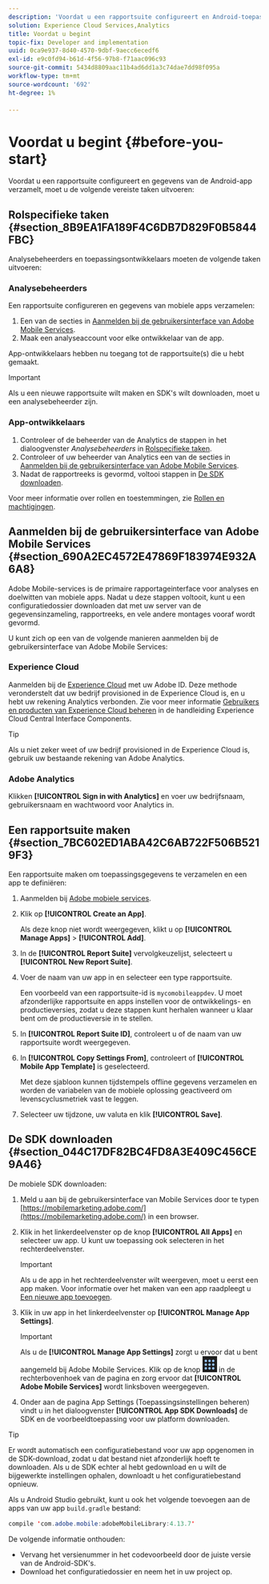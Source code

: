 ```yaml
---
description: 'Voordat u een rapportsuite configureert en Android-toepassingsgegevens verzamelt, moet u de volgende vereiste taken uitvoeren '
solution: Experience Cloud Services,Analytics
title: Voordat u begint
topic-fix: Developer and implementation
uuid: 0ca9e937-8d40-4570-9dbf-9aecc6ecedf6
exl-id: e9c0fd94-b61d-4f56-97b8-f71aac096c93
source-git-commit: 5434d8809aac11b4ad6dd1a3c74dae7dd98f095a
workflow-type: tm+mt
source-wordcount: '692'
ht-degree: 1%

---
```


# Voordat u begint {#before-you-start}

Voordat u een rapportsuite configureert en gegevens van de Android-app verzamelt, moet u de volgende vereiste taken uitvoeren:

## Rolspecifieke taken {#section_8B9EA1FA189F4C6DB7D829F0B5844FBC}

Analysebeheerders en toepassingsontwikkelaars moeten de volgende taken uitvoeren:

### Analysebeheerders

Een rapportsuite configureren en gegevens van mobiele apps verzamelen:

1. Een van de secties in [Aanmelden bij de gebruikersinterface van Adobe Mobile Services](../getting-started/requirements.md#section_690A2EC4572E47869F183974E932A6A8).
1. Maak een analyseaccount voor elke ontwikkelaar van de app.

App-ontwikkelaars hebben nu toegang tot de rapportsuite(s) die u hebt gemaakt.

>[!IMPORTANT]
>
>Als u een nieuwe rapportsuite wilt maken en SDK&#39;s wilt downloaden, moet u een analysebeheerder zijn.

### App-ontwikkelaars

1. Controleer of de beheerder van de Analytics de stappen in het dialoogvenster *Analysebeheerders* in [Rolspecifieke taken](../getting-started/requirements.md#section_8B9EA1FA189F4C6DB7D829F0B5844FBC).
1. Controleer of uw beheerder van Analytics een van de secties in [Aanmelden bij de gebruikersinterface van Adobe Mobile Services](../getting-started/requirements.md#section_690A2EC4572E47869F183974E932A6A8).
1. Nadat de rapportreeks is gevormd, voltooi stappen in [De SDK downloaden](../getting-started/requirements.md#section_044C17DF82BC4FD8A3E409C456CE9A46).

Voor meer informatie over rollen en toestemmingen, zie [Rollen en machtigingen](/help/using/gs/c-mob-roles-and-permissions.md).

## Aanmelden bij de gebruikersinterface van Adobe Mobile Services {#section_690A2EC4572E47869F183974E932A6A8}

Adobe Mobile-services is de primaire rapportageinterface voor analyses en doelwitten van mobiele apps. Nadat u deze stappen voltooit, kunt u een configuratiedossier downloaden dat met uw server van de gegevensinzameling, rapportreeks, en vele andere montages vooraf wordt gevormd.

U kunt zich op een van de volgende manieren aanmelden bij de gebruikersinterface van Adobe Mobile Services:

### Experience Cloud

Aanmelden bij de [Experience Cloud](https://experiencecloud.adobe.com) met uw Adobe ID. Deze methode veronderstelt dat uw bedrijf provisioned in de Experience Cloud is, en u hebt uw rekening Analytics verbonden. Zie voor meer informatie [Gebruikers en producten van Experience Cloud beheren](https://experienceleague.adobe.com/docs/core-services/interface/administration/admin-getting-started.html) in de handleiding Experience Cloud Central Interface Components.

>[!TIP]
>
>Als u niet zeker weet of uw bedrijf provisioned in de Experience Cloud is, gebruik uw bestaande rekening van Adobe Analytics.

### Adobe Analytics

Klikken **[!UICONTROL Sign in with Analytics]** en voer uw bedrijfsnaam, gebruikersnaam en wachtwoord voor Analytics in.

## Een rapportsuite maken {#section_7BC602ED1ABA42C6AB722F506B5219F3}

Een rapportsuite maken om toepassingsgegevens te verzamelen en een app te definiëren:

1. Aanmelden bij [Adobe mobiele services](https://mobilemarketing.adobe.com).
1. Klik op **[!UICONTROL Create an App]**.

   Als deze knop niet wordt weergegeven, klikt u op **[!UICONTROL Manage Apps]** > **[!UICONTROL Add]**.

1. In de **[!UICONTROL Report Suite]** vervolgkeuzelijst, selecteert u **[!UICONTROL New Report Suite]**.

1. Voer de naam van uw app in en selecteer een type rapportsuite.

   Een voorbeeld van een rapportsuite-id is `mycomobileappdev`. U moet afzonderlijke rapportsuite en apps instellen voor de ontwikkelings- en productieversies, zodat u deze stappen kunt herhalen wanneer u klaar bent om de productieversie in te stellen.
1. In **[!UICONTROL Report Suite ID]**, controleert u of de naam van uw rapportsuite wordt weergegeven.
1. In **[!UICONTROL Copy Settings From]**, controleert of **[!UICONTROL Mobile App Template]** is geselecteerd.

   Met deze sjabloon kunnen tijdstempels offline gegevens verzamelen en worden de variabelen van de mobiele oplossing geactiveerd om levenscyclusmetriek vast te leggen.

1. Selecteer uw tijdzone, uw valuta en klik **[!UICONTROL Save]**.

## De SDK downloaden {#section_044C17DF82BC4FD8A3E409C456CE9A46}

De mobiele SDK downloaden:

1. Meld u aan bij de gebruikersinterface van Mobile Services door te typen [https://mobilemarketing.adobe.com/](https://mobilemarketing.adobe.com/) in een browser.
1. Klik in het linkerdeelvenster op de knop **[!UICONTROL All Apps]** en selecteer uw app.
U kunt uw toepassing ook selecteren in het rechterdeelvenster.

   >[!IMPORTANT]
   >
   >Als u de app in het rechterdeelvenster wilt weergeven, moet u eerst een app maken. Voor informatie over het maken van een app raadpleegt u [Een nieuwe app toevoegen](/help/using/manage-apps/t-new-app.md).

1. Klik in uw app in het linkerdeelvenster op **[!UICONTROL Manage App Settings]**.

   >[!IMPORTANT]
   >
   >Als u de **[!UICONTROL Manage App Settings]** zorgt u ervoor dat u bent aangemeld bij Adobe Mobile Services. Klik op de knop ![oplossingsschakelaar](assets/solution-switcher.png) in de rechterbovenhoek van de pagina en zorg ervoor dat **[!UICONTROL Adobe Mobile Services]** wordt linksboven weergegeven.

1. Onder aan de pagina App Settings (Toepassingsinstellingen beheren) vindt u in het dialoogvenster **[!UICONTROL App SDK Downloads]** de SDK en de voorbeeldtoepassing voor uw platform downloaden.

>[!TIP]
>
>Er wordt automatisch een configuratiebestand voor uw app opgenomen in de SDK-download, zodat u dat bestand niet afzonderlijk hoeft te downloaden. Als u de SDK echter al hebt gedownload en u wilt de bijgewerkte instellingen ophalen, downloadt u het configuratiebestand opnieuw.

Als u Android Studio gebruikt, kunt u ook het volgende toevoegen aan de apps van uw app `build.gradle` bestand:

```java
compile 'com.adobe.mobile:adobeMobileLibrary:4.13.7'
```

De volgende informatie onthouden:

* Vervang het versienummer in het codevoorbeeld door de juiste versie van de Android-SDK&#39;s.
* Download het configuratiedossier en neem het in uw project op.
